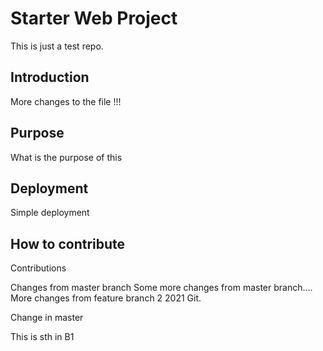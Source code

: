 # Starter Web Project
This is just a test repo.

## Introduction
More changes to the file  !!!

## Purpose
What is the purpose of this
## Deployment
Simple deployment 
## How to contribute
Contributions

Changes from master branch
Some more changes from master branch....
More changes from feature branch 2
2021 Git.

Change in master

This is sth in B1
